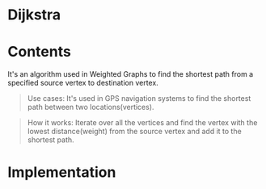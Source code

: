 # Dijkstra 
# Contents
It's an algorithm used in Weighted Graphs to find the shortest path from a specified source vertex to destination vertex.

> Use cases:
> It's used in GPS navigation systems to find the shortest path between two locations(vertices).

> How it works:
> Iterate over all the vertices and find the vertex with the lowest distance(weight) from the source vertex and add it to the shortest path.

# Implementation
